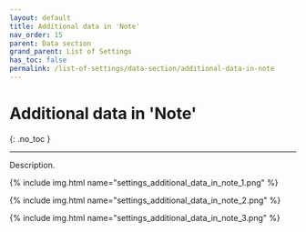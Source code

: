 ```yaml
---
layout: default
title: Additional data in 'Note'
nav_order: 15
parent: Data section
grand_parent: List of Settings
has_toc: false
permalink: /list-of-settings/data-section/additional-data-in-note
---
```


# Additional data in 'Note'
{: .no_toc }

---

Description.

{% include img.html name="settings_additional_data_in_note_1.png" %}

{% include img.html name="settings_additional_data_in_note_2.png" %}

{% include img.html name="settings_additional_data_in_note_3.png" %}
